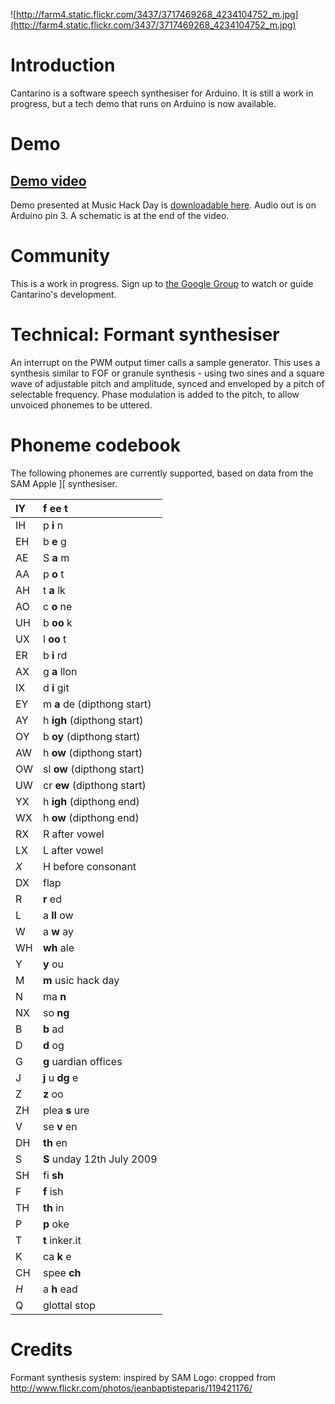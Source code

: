 ![http://farm4.static.flickr.com/3437/3717469268_4234104752_m.jpg](http://farm4.static.flickr.com/3437/3717469268_4234104752_m.jpg)

# Introduction #

Cantarino is a software speech synthesiser for Arduino. It is still a work in progress, but a tech demo that runs on Arduino is now available.

# Demo #

## [Demo video](http://vimeo.com/5577046) ##

Demo presented at Music Hack Day is [downloadable here](http://tinkerit.googlecode.com/files/speech_daisybell.pde). Audio out is on Arduino pin 3. A schematic is at the end of the video.

# Community #

This is a work in progress. Sign up to [the Google Group](http://groups.google.com/group/cantarino) to watch or guide Cantarino's development.

# Technical: Formant synthesiser #

An interrupt on the PWM output timer calls a sample generator. This uses a synthesis similar to FOF or granule synthesis - using two sines and a square wave of adjustable pitch and amplitude, synced and enveloped by a pitch of selectable frequency. Phase modulation is added to the pitch, to allow unvoiced phonemes to be uttered.

# Phoneme codebook #

The following phonemes are currently supported, based on data from the SAM Apple ][ synthesiser.

| IY | f **ee** t |
|:---|:-----------|
| IH | p **i** n |
| EH | b **e** g |
| AE | S **a** m |
| AA | p **o** t |
| AH | t **a** lk |
| AO | c **o** ne |
| UH | b **oo** k |
| UX | l **oo** t |
| ER | b **i** rd |
| AX | g **a** llon |
| IX | d **i** git |
| EY | m **a** de (dipthong start) |
| AY | h **igh** (dipthong start) |
| OY | b **oy** (dipthong start) |
| AW | h **ow** (dipthong start)|
| OW | sl **ow** (dipthong start)|
| UW | cr **ew** (dipthong start) |
| YX | h **igh** (dipthong end) |
| WX | h **ow** (dipthong end) |
| RX | R after vowel |
| LX | L after vowel |
| _X_| H before consonant |
| DX | flap |
| R | **r** ed |
| L | a **ll** ow |
| W | a **w** ay |
| WH | **wh** ale |
| Y | **y** ou |
| M | **m** usic hack day |
| N | ma **n** |
| NX | so **ng** |
| B | **b** ad |
| D | **d** og |
| G | **g** uardian offices |
| J | **j** u **dg** e |
| Z | **z** oo |
| ZH | plea **s** ure |
| V | se **v** en |
| DH | **th** en |
| S | **S** unday 12th July 2009 |
| SH | fi **sh** |
| F | **f** ish |
| TH | **th** in |
| P | **p** oke |
| T | **t** inker.it |
| K | ca **k** e |
| CH | spee **ch** |
| _H_| a **h** ead |
| Q | glottal stop |

# Credits #
Formant synthesis system: inspired by SAM
Logo: cropped from http://www.flickr.com/photos/jeanbaptisteparis/119421176/